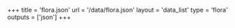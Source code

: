 +++
title = 'flora.json'
url = '/data/flora.json'
layout = 'data_list'
type = 'flora'
outputs = ['json']
+++